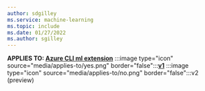 ```yaml
---
author: sdgilley
ms.service: machine-learning
ms.topic: include
ms.date: 01/27/2022
ms.author: sgilley
---
```


**APPLIES TO: [Azure CLI ml extension](../articles/machine-learning/reference-azure-machine-learning-cli.md)** :::image type="icon" source="media/applies-to/yes.png" border="false":::[**v1**](../articles/machine-learning/reference-azure-machine-learning-cli.md) :::image type="icon" source="media/applies-to/no.png" border="false":::v2 (preview)
